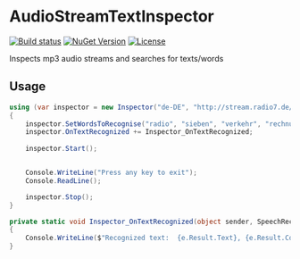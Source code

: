 # AudioStreamTextInspector

[![Build status](https://ci.appveyor.com/api/projects/status/pi0k1uyvkhq77ucy?svg=true)](https://ci.appveyor.com/project/twenzel/audiostreamtextinspector)
[![NuGet Version](http://img.shields.io/nuget/v/AudioStreamTextInspector.svg?style=flat)](https://www.nuget.org/packages/AudioStreamTextInspector/) 
[![License](https://img.shields.io/badge/license-MIT-blue.svg)](LICENSE.md)

Inspects mp3 audio streams and searches for texts/words

## Usage
```csharp
using (var inspector = new Inspector("de-DE", "http://stream.radio7.de/stream7/livestream.mp3?context=fHA6LTE="))
{
    inspector.SetWordsToRecognise("radio", "sieben", "verkehr", "rechnung", "wunsch");
    inspector.OnTextRecognized += Inspector_OnTextRecognized;
   
    inspector.Start();


    Console.WriteLine("Press any key to exit");
    Console.ReadLine();

    inspector.Stop();
}

private static void Inspector_OnTextRecognized(object sender, SpeechRecognizedEventArgs e)
{
	Console.WriteLine($"Recognized text:  {e.Result.Text}, {e.Result.Confidence} {e.Result.Audio.AudioPosition}");
}
```